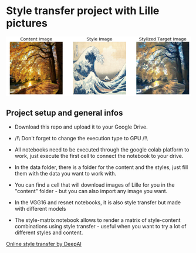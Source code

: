 # Style transfer project with Lille pictures

![Alt text](img_git/overview.png)

## Project setup and general infos

* Download this repo and upload it to your Google Drive.

* /!\ Don't forget to change the execution type to GPU /!\

* All notebooks need to be executed through the google colab platform to work, just execute the first cell to connect the notebook to your drive.

* In the data folder, there is a folder for the content and the styles, just fill them with the data you want to work with.

* You can find a cell that will download images of Lille for you in the "content" folder - but you can also import any image you want.

* In the VGG16 and resnet notebooks, it is also style transfer but made with different models

* The style-matrix notebook allows to render a matrix of style-content combinations using style transfer - useful when you want to try a lot of different styles and content.



[Online style transfer by DeepAI](https://deepai.org/machine-learning-model/fast-style-transfer)
